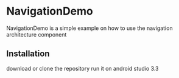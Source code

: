 # NavigationDemo

NavigationDemo is a simple example on how to use the navigation architecture component


## Installation

download or clone the repository run it on android studio 3.3
